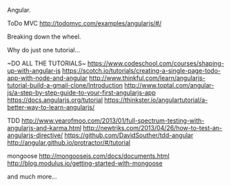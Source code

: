 Angular.

ToDo MVC
http://todomvc.com/examples/angularjs/#/

Breaking down the wheel.

Why do just one tutorial...

~DO ALL THE TUTORIALS~
https://www.codeschool.com/courses/shaping-up-with-angular-js
https://scotch.io/tutorials/creating-a-single-page-todo-app-with-node-and-angular
http://www.thinkful.com/learn/angularjs-tutorial-build-a-gmail-clone/Introduction
http://www.toptal.com/angular-js/a-step-by-step-guide-to-your-first-angularjs-app
https://docs.angularjs.org/tutorial
https://thinkster.io/angulartutorial/a-better-way-to-learn-angularjs/

TDD
http://www.yearofmoo.com/2013/01/full-spectrum-testing-with-angularjs-and-karma.html
http://newtriks.com/2013/04/26/how-to-test-an-angularjs-directive/
https://github.com/DavidSouther/tdd-angular
http://angular.github.io/protractor/#/tutorial

mongoose
http://mongoosejs.com/docs/documents.html
http://blog.modulus.io/getting-started-with-mongoose

and much more...